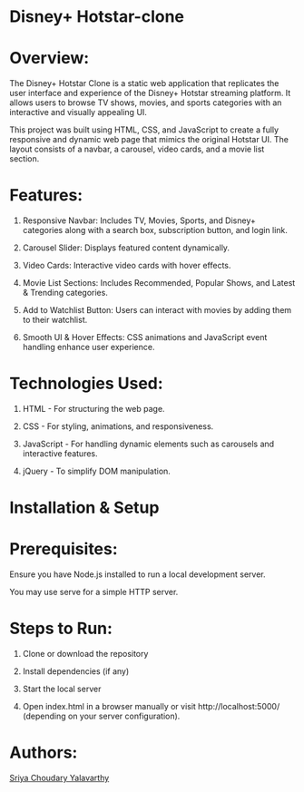 # Disney+ Hotstar-clone
# Overview:
The Disney+ Hotstar Clone is a static web application that replicates the user interface and experience of the Disney+ Hotstar streaming platform. It allows users to browse TV shows, movies, and sports categories with an interactive and visually appealing UI.

This project was built using HTML, CSS, and JavaScript to create a fully responsive and dynamic web page that mimics the original Hotstar UI. The layout consists of a navbar, a carousel, video cards, and a movie list section.

# Features:

1. Responsive Navbar: Includes TV, Movies, Sports, and Disney+ categories along with a search box, subscription button, and login link.

2. Carousel Slider: Displays featured content dynamically.

3. Video Cards: Interactive video cards with hover effects.

4. Movie List Sections: Includes Recommended, Popular Shows, and Latest & Trending categories.

5. Add to Watchlist Button: Users can interact with movies by adding them to their watchlist.

6. Smooth UI & Hover Effects: CSS animations and JavaScript event handling enhance user experience.

# Technologies Used:

1. HTML - For structuring the web page.

2. CSS - For styling, animations, and responsiveness.

3. JavaScript - For handling dynamic elements such as carousels and interactive features.

4. jQuery - To simplify DOM manipulation.

# Installation & Setup

  # Prerequisites:

  Ensure you have Node.js installed to run a local development server.

  You may use serve for a simple HTTP server.

  # Steps to Run:

  1. Clone or download the repository

  2. Install dependencies (if any)

  3. Start the local server

  4. Open index.html in a browser manually or visit http://localhost:5000/ (depending on your server configuration).

# Authors:

[Sriya Choudary Yalavarthy](https://github.com/sriya632)

